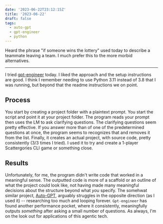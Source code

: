 ```yaml
---
date: '2023-06-22T23:12:15Z'
title: '2023-06-22'
draft: false
tags:
  - auto-gpt
  - gpt-engineer
  - python
---
```


Heard the phrase "if someone wins the lottery" used today to describe a teammate leaving a team.
I much prefer this to the more morbid alternatives.

---

I tried [gpt-engineer](https://github.com/AntonOsika/gpt-engineer) today.
I liked the approach and the setup instructions are good.
I think I remember needing to use Python 3.11 instead of 3.8 that I was running, but beyond that the readme instructions we on point.

## Process

You start by creating a project folder with a plaintext prompt.
You start the script and point it at your project folder.
The program reads your prompt then uses the LM to ask clarifying questions.
The clarifying questions seem pretty effective.
If you answer more than of one of the predetermined questions at once, the program seems to recognizes that and removes it from the list.
Finally, it creates an actual project, with source code, pretty consistently (3/3 times I tried).
I used it to try and create a 1-player Scattergories CLI game or something close.

## Results

Unfortunately, for me, the program didn't write code that worked in a meaningful sense.
The outputted code is more of a scaffold or an outline of what the project could look like, not having made many meaningful decisions about the structure beyond what _you_ specify.
The somehwat similar project, [Auto-GPT](https://github.com/Significant-Gravitas/Auto-GPT), arguably struggles in the opposite direction (as I used it) -- researching too much and looping forever.
`Gpt-engineer` has found another performance pocket, where it consistently, meaningfully outputs _something_ after asking a small number of questions.
As always, I'm on the look out for applications of this agentic tech.
